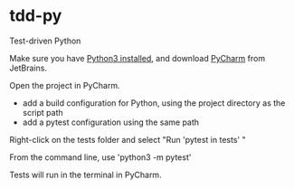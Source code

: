 # tdd-py
Test-driven Python

Make sure you have [Python3 installed](https://docs.python-guide.org/starting/install3/osx/), 
and download [PyCharm](https://www.jetbrains.com/pycharm/) from JetBrains.

Open the project in PyCharm.

* add a build configuration for Python, using the project directory as the script path
* add a pytest configuration using the same path

Right-click on the tests folder and select "Run 'pytest in tests' "

From the command line, use 'python3 -m pytest'

Tests will run in the terminal in PyCharm.
